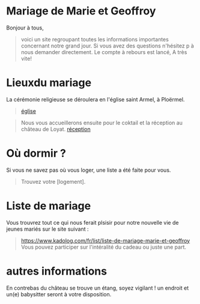 # Mariage de Marie et Geoffroy

Bonjour à tous, 
> voici un site regroupant toutes les informations importantes concernant notre grand jour.
> Si vous avez des questions n'hésitez p à nous demander directement.
> Le compte à rebours est lancé, 
> A très vite!

#  Lieuxdu mariage
La cérémonie religieuse se déroulera en l'église saint Armel, à Ploërmel.
> [église](https://www.google.fr/maps/place/%C3%89glise+Saint-Armel/@47.9319683,-2.4003434,17z/data=!3m1!4b1!4m5!3m4!1s0x480fc991fd9178e1:0xe8800240a7d7c281!8m2!3d47.9319647!4d-2.3983334?hl=fr)

>  Nous vous accueillerons ensuite pour le coktail et la réception au château de Loyat.
>  [réception](https://www.google.fr/maps/place/Ch%C3%A2teau+de+Loyat/@47.996276,-2.4091298,17z/data=!3m1!4b1!4m5!3m4!1s0x480fca4072cc7067:0x7eae8f2b799ae11!8m2!3d47.9962724!4d-2.4069411?hl=fr)

#  Où dormir ?
Si vous ne savez pas où vous loger, une liste a été faite pour vous.
> Trouvez votre [logement].


#  Liste de mariage
Vous trouvrez tout ce qui nous ferait plsisir pour notre nouvelle vie de jeunes mariés sur le site suivant : 
>https://www.kadolog.com/fr/list/liste-de-mariage-marie-et-geoffroy
>Vous pouvez participer sur l'intéralité du cadeau ou juste une part.


# autres informations
En contrebas du château se trouve un étang, soyez vigilant !
un endroit et un(e) babysitter seront à votre disposition.


